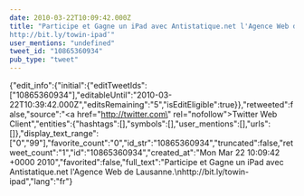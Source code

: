 ```yaml
---
date: 2010-03-22T10:09:42.000Z
title: "Participe et Gagne un iPad avec Antistatique.net l'Agence Web de Lausanne.
http://bit.ly/towin-ipad″"
user_mentions: "undefined"
tweet_id: "10865360934"
pub_type: "tweet"
---
```

{"edit_info":{"initial":{"editTweetIds":["10865360934"],"editableUntil":"2010-03-22T10:39:42.000Z","editsRemaining":"5","isEditEligible":true}},"retweeted":false,"source":"<a href=\"http://twitter.com\" rel=\"nofollow\">Twitter Web Client</a>","entities":{"hashtags":[],"symbols":[],"user_mentions":[],"urls":[]},"display_text_range":["0","99"],"favorite_count":"0","id_str":"10865360934","truncated":false,"retweet_count":"1","id":"10865360934","created_at":"Mon Mar 22 10:09:42 +0000 2010","favorited":false,"full_text":"Participe et Gagne un iPad avec Antistatique.net l'Agence Web de Lausanne.\nhttp://bit.ly/towin-ipad","lang":"fr"}
